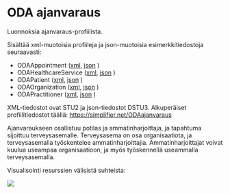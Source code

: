 
# ODA ajanvaraus

Luonnoksia ajanvaraus-profiilista.

Sisältää xml-muotoisia profiileja ja json-muotoisia esimerkkitiedostoja seuraavasti:

* ODAAppointment ([xml](ODAAppointment.xml), [json](ODAAppointment-example.json) )
* ODAHealthcareService  ([xml](ODAHealthcareService.xml), [json](ODAHealthcareService-example.json) )
* ODAPatient  ([xml](ODAPatient.xml), [json](ODAPatient-example.json) )
* ODAOrganization  ([xml](ODAOrganization.xml), [json](ODAOrganization-example.json) )
* ODAPractitioner  ([xml](ODAPractitioner.xml), [json](ODAPractitioner-example.json) )

XML-tiedostot ovat STU2 ja json-tiedostot DSTU3.
Alkuperäiset profiilitiedostot täällä:
https://simplifier.net/ODAajanvaraus

Ajanvaraukseen osallistuu potilas ja ammatinharjoittaja, ja tapahtuma sijoittuu terveysasemalle. Terveysasema on osa organisaatiota, ja terveysasemalla työskentelee ammatinharjoittajia. Ammatinharjoittajat voivat kuulua useampaa organisaatioon, ja myös työskennellä useammalla terveysasemalla.

Visualisointi resurssien välisistä suhteista:

![](http://www.plantuml.com/plantuml/proxy?src=https://raw.githubusercontent.com/omahoito/rfc/master/ODA_ajanvaraus.plantuml?4) <!--- This generates a picture based on Resource.pantuml. To change the counter in the url above, i.e. deployment.md?13 -> deployment.md?14 --->
